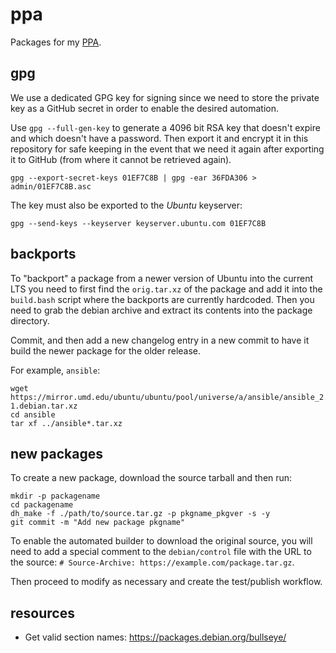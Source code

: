 # ppa

Packages for my
[PPA](https://launchpad.net/~mfinelli/+archive/ubuntu/supermario).

## gpg

We use a dedicated GPG key for signing since we need to store the private key
as a GitHub secret in order to enable the desired automation.

Use `gpg --full-gen-key` to generate a 4096 bit RSA key that doesn't expire and
which doesn't have a password. Then export it and encrypt it in this repository
for safe keeping in the event that we need it again after exporting it to
GitHub (from where it cannot be retrieved again).

```shell
gpg --export-secret-keys 01EF7C8B | gpg -ear 36FDA306 > admin/01EF7C8B.asc
```

The key must also be exported to the _Ubuntu_ keyserver:

```shell
gpg --send-keys --keyserver keyserver.ubuntu.com 01EF7C8B
```

## backports

To "backport" a package from a newer version of Ubuntu into the current LTS
you need to first find the `orig.tar.xz` of the package and add it into the
`build.bash` script where the backports are currently hardcoded. Then you
need to grab the debian archive and extract its contents into the package
directory.

Commit, and then add a new changelog entry in a new commit to have it build
the newer package for the older release.

For example, `ansible`:

```shell
wget https://mirror.umd.edu/ubuntu/ubuntu/pool/universe/a/ansible/ansible_2.10.7+merged+base+2.10.8+dfsg-1.debian.tar.xz
cd ansible
tar xf ../ansible*.tar.xz
```

## new packages

To create a new package, download the source tarball and then run:

```shell
mkdir -p packagename
cd packagename
dh_make -f ./path/to/source.tar.gz -p pkgname_pkgver -s -y
git commit -m "Add new package pkgname"
```

To enable the automated builder to download the original source, you will need
to add a special comment to the `debian/control` file with the URL to the
source: `# Source-Archive: https://example.com/package.tar.gz`.

Then proceed to modify as necessary and create the test/publish workflow.

## resources

- Get valid section names: https://packages.debian.org/bullseye/
